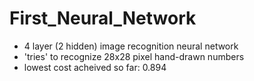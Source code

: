 # First_Neural_Network
- 4 layer (2 hidden) image recognition neural network
- 'tries' to recognize 28x28 pixel hand-drawn numbers
- lowest cost acheived so far: 0.894
